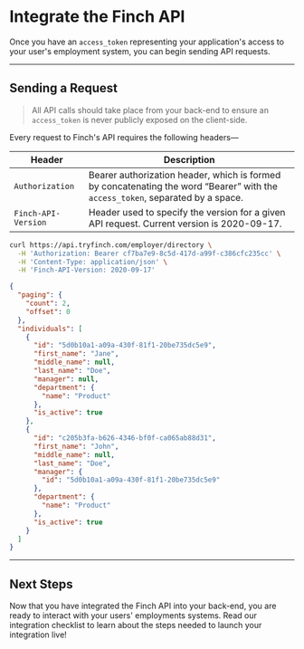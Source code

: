 # Integrate the Finch API

Once you have an `access_token` representing your application's access to your user's employment system, you can begin sending API requests. 

---

## Sending a Request
<!-- theme: danger -->
> All API calls should take place from your back-end to ensure an `access_token` is never publicly exposed on the client-side.

Every request to Finch's API requires the following headers—


Header | Description
---------|----------
 `Authorization` | Bearer authorization header, which is formed by concatenating the word “Bearer” with the `access_token`, separated by a space.
 `Finch-API-Version` | Header used to specify the version for a given API request. Current version is 2020-09-17.

<!--
type: tab
title: Request
-->
```bash
curl https://api.tryfinch.com/employer/directory \
  -H 'Authorization: Bearer cf7ba7e9-8c5d-417d-a99f-c386cfc235cc' \
  -H 'Content-Type: application/json' \
  -H 'Finch-API-Version: 2020-09-17'
```

<!--
type: tab
title: Response
-->
```json
{
  "paging": {
    "count": 2,
    "offset": 0
  },
  "individuals": [
    {
      "id": "5d0b10a1-a09a-430f-81f1-20be735dc5e9",
      "first_name": "Jane",
      "middle_name": null,
      "last_name": "Doe",
      "manager": null,
      "department": {
        "name": "Product"
      },
      "is_active": true
    },
    {
      "id": "c205b3fa-b626-4346-bf0f-ca065ab88d31",
      "first_name": "John",
      "middle_name": null,
      "last_name": "Doe",
      "manager": {
        "id": "5d0b10a1-a09a-430f-81f1-20be735dc5e9"
      },
      "department": {
        "name": "Product"
      },
      "is_active": true
    }
  ]
}
```
<!-- type: tab-end -->

---

## Next Steps
Now that you have integrated the Finch API into your back-end, you are ready to interact with your users' employments systems. Read our integration checklist to learn about the steps needed to launch your integration live!

